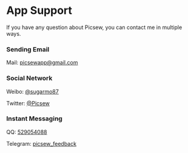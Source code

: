 # App Support

If you have any question about Picsew, you can contact me in multiple ways.

### Sending Email

<i class="fa fa-envelope"></i> Mail: [picsewapp@gmail.com](mailto:picsewapp@gmail.com)

### Social Network

<i class="fa fa-weibo"></i> Weibo: [@sugarmo87](https://weibo.com/sugarmo)

<i class="fa fa-twitter"></i> Twitter: [@Picsew](https://twitter.com/Picsew)

### Instant Messaging

<i class="fa fa-qq"></i> QQ: [529054088](https://jq.qq.com/?_wv=1027&k=5AjFr4f)

<i class="fa fa-paper-plane"></i> Telegram: [picsew_feedback](https://t.me/picsew_feedback)
